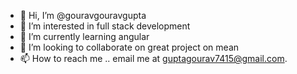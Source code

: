 - 👋 Hi, I’m @gouravgouravgupta
- 👀 I’m interested in full stack development
- 🌱 I’m currently learning angular
- 💞️ I’m looking to collaborate on great project on mean 
- 📫 How to reach me .. email me at guptagourav7415@gmail.com.

<!---
gouravgouravgupta/gouravgouravgupta is a ✨ special ✨ repository because its `README.md` (this file) appears on your GitHub profile.
You can click the Preview link to take a look at your changes.
--->
